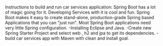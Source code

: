 Instructions to build and run car services application:
Spring Boot has a lot of magic going for it. Developing Services with it is cool and fun.
Spring Boot makes it easy to create stand-alone, production-grade Spring based Applications 
that you can "just run". Most Spring Boot applications need very little Spring configuration.
-Installing Eclipse and Java.
-Create new Spring Starter Project and select web , h2 and jpa to get its dependencies.
-build car services app with Maven with clean and install goal.
